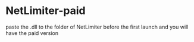 # NetLimiter-paid
paste the .dll to the folder of NetLimiter before the first launch and you will have the paid version
